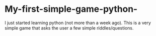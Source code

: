 # My-first-simple-game-python-
I just started learning python (not more than a week ago). This is a very simple game that asks the user a few simple riddles/questions.
